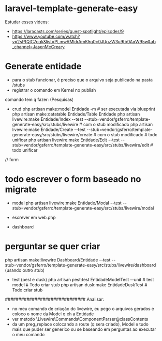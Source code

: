 # laravel-template-generate-easy

Estudar esses videos:
- https://laracasts.com/series/guest-spotlight/episodes/9
- https://www.youtube.com/watch?v=2sPfQIC7cqk&list=PLmwAMIdrAmK5q0c0JUqzW3u9tb0AqW95w&ab_channel=JasonMcCreary

# Generate entidade
- para o stub funcionar, é preciso que o arquivo seja publicado na pasta /stubs
- registrar o comando em Kernel no publish

comando tem q fazer: (Pesquisas)

- crud
  php artisan make:model Entidade -m # ser executada via blueprint
  php artisan make:datatable Entidade/Table Entidade
  php artisan livewire:make Entidade/Index --test --stub=vendor/gsferro/template-generate-easy/src/stubs/livewire # com o stub modificado
  php artisan livewire:make Entidade/Create --test --stub=vendor/gsferro/template-generate-easy/src/stubs/livewire/create # com o stub modificado # todo unificar
  php artisan livewire:make Entidade/Edit --test --stub=vendor/gsferro/template-generate-easy/src/stubs/livewire/edit # todo unificar

// form
# todo escrever o form baseado no migrate

- modal
  php artisan livewire:make Entidade/Modal --test --stub=vendor/gsferro/template-generate-easy/src/stubs/livewire/modal

- escrever em web.php

- dashboard
# perguntar se quer criar
php artisan make:livewire Dashboard/Entidade  --test --stub=vendor/gsferro/template-generate-easy/src/stubs/livewire/dashboard (usando outro stub)

- test (pest e dusk)
  php artisan pest:test EntidadeModelTest --unit # test model # Todo criar stub
  php artisan dusk:make EntidadeDuskTest  # Todo criar stub

##############################
Analisar:
- no meu comando de criação do livewire, eu pego o arquivos gerados e coloco o nome da Model q eh a Entidade
- ver metodo \Livewire\Commands\ComponentParser@classContents
- da um preg_replace colocando a route (q sera criado), Model e tudo mais que puder ser generico ou se baseando em perguntas ao executar o meu comando 
 
 